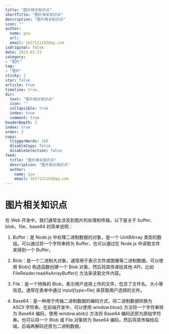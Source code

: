 ```yaml
---
title: "图片相关知识点"
shortTitle: "图片相关知识点"
description: "图片相关知识点"
icon: ""
author: 
  name: gzw
  url: 
  email: 1627121193@qq.com
isOriginal: false
date: 2023-02-23
category: 
- "图片"
tag:
- "图片"
sticky: 1
star: false
article: true
timeline: true,
dir:
  text: "图片相关知识点"
  icon: ""
  collapsible: true
  index: true
  comment: true
headerDepth: 3
index: true
order: 2
copy:
  triggerWords: 100
  disableCopy: false
  disableSelection: false
feed:
  title: "图片相关知识点"
  description: "图片相关知识点"
  author:
    name: gzw
    email: 1627121193@qq.com
---
```



# 图片相关知识点

在 Web 开发中，我们通常会涉及到图片的处理和传输，以下是关于 buffer、blob、file、base64 的简单说明：

1. Buffer：是 Node.js 中处理二进制数据的对象，是一个 Uint8Array 类型的数组。可以通过将一个字符串转为 Buffer，也可以通过在 Node.js 中读取文件来得到一个 Buffer。

2. Blob：是一个二进制大对象，通常用于表示文件或图像等二进制数据。可以使用 Blob() 构造函数创建一个 Blob 对象，然后将其传递给其他 API，比如 FileReader.readAsArrayBuffer() 方法来读取文件内容。

3. File：是一个特殊的 Blob，表示用户选择上传的文件，包含了文件名、大小等信息。通常在表单中通过 input[type=file] 来获取用户选择的文件。

4. Base64：是一种用于传输二进制数据的编码方式，将二进制数据转换为 ASCII 字符串。在前端开发中，可以使用 window.btoa() 方法将一个字符串转为 Base64 编码，使用 window.atob() 方法将 Base64 编码还原为原始字符串。也可以将一个 Blob 或 File 对象转为 Base64 编码，然后将其传输给后端，后端再解码还原为二进制数据。